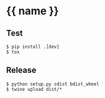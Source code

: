 # {{ name }}

## Test

```
$ pip install .[dev]
$ tox
```

## Release

```
$ python setup.py sdist bdist_wheel
$ twine upload dist/*
```

